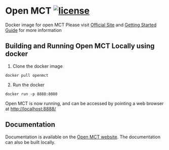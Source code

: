 # Open MCT [![license](https://img.shields.io/badge/license-Apache%202.0-blue.svg)](http://www.apache.org/licenses/LICENSE-2.0)

Docker image for open MCT
Please visit [Official Site](https://nasa.github.io/openmct/) and [Getting Started Guide](https://nasa.github.io/openmct/getting-started/) for more information

## Building and Running Open MCT Locally using docker

1. Clone the docker image

 `docker pull openmct`

2. Run the docker

 `docker run -p 8888:8080 `

Open MCT is now running, and can be accessed by pointing a web browser at [http://localhost:8888/](http://localhost:8888/)

## Documentation

Documentation is available on the [Open MCT website](https://nasa.github.io/openmct/documentation/). The documentation can also be built locally.
